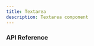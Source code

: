 ```yaml
---
title: Textarea
description: Textarea component
---
```


<script lang="ts">
    import {docTextareaPropsDefs} from '$lib/components/Textarea/Textarea.props';
    import ApiReference from '$lib-doc/components/ApiReference.svelte';
</script>

### API Reference

<ApiReference data={docTextareaPropsDefs}></ApiReference>
